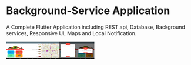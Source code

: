 # Background-Service Application
A Complete Flutter Application including REST api, Database, Background services, Responsive UI, Maps and Local Notification.

<a href="url"><img src="https://github.com/alifarahani1998/Background-Service-Application/blob/master/assets/images/Screenshot_1632042756.png" align="left" height="48" width="48" ></a>

<a href="url"><img src="https://github.com/alifarahani1998/Background-Service-Application/blob/master/assets/images/Screenshot_1632042929.png" align="left" height="48" width="48" ></a>

<a href="url"><img src="https://github.com/alifarahani1998/Background-Service-Application/blob/master/assets/images/Screenshot_1632042918.png" align="left" height="48" width="48" ></a>

<a href="url"><img src="https://github.com/alifarahani1998/Background-Service-Application/blob/master/assets/images/Screenshot_1632043606.png" align="left" height="48" width="48" ></a>

<a href="url"><img src="https://github.com/alifarahani1998/Background-Service-Application/blob/master/assets/images/Screenshot_1632043648.png" align="left" height="48" width="48" ></a>

<!-- 
![alt text](https://github.com/alifarahani1998/Background-Service-Application/blob/master/assets/images/Screenshot_1632042756.png)

![alt text](https://github.com/alifarahani1998/Background-Service-Application/blob/master/assets/images/Screenshot_1632042929.png)

![alt text](https://github.com/alifarahani1998/Background-Service-Application/blob/master/assets/images/Screenshot_1632042918.png)

![alt text](https://github.com/alifarahani1998/Background-Service-Application/blob/master/assets/images/Screenshot_1632043606.png)

![alt text](https://github.com/alifarahani1998/Background-Service-Application/blob/master/assets/images/Screenshot_1632043648.png) -->


